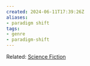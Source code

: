```yaml
---
created: 2024-06-11T17:39:26Z
aliases:
- paradigm shift
tags:
- genre
- paradigm-shift
---
```


Related: [Science Fiction](science-fiction.md)
